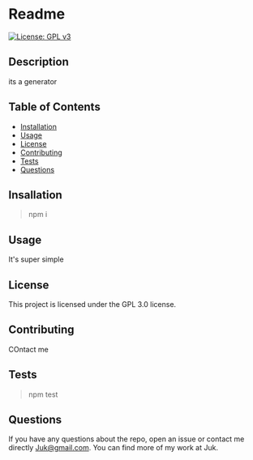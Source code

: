 # Readme 

  [![License: GPL v3](https://img.shields.io/badge/License-GPLv3-blue.svg)](https://www.gnu.org/licenses/gpl-3.0)

  ## Description
  its a generator 
  

  ## Table of Contents

  * [Installation](#installation)
  * [Usage](#usage)
  * [License](#license)
  * [Contributing](#contributing)
  * [Tests](#tests)
  * [Questions](#questions)
   

  ## Insallation
   > npm i

  ## Usage
  It's super simple

  ## License
  This project is licensed under the GPL 3.0 license.

  ## Contributing
  COntact me 

  ## Tests
  > npm test

  ## Questions
  If you have any questions about the repo, open an issue or contact me directly Juk@gmail.com. You can find more of my work at Juk.

 


